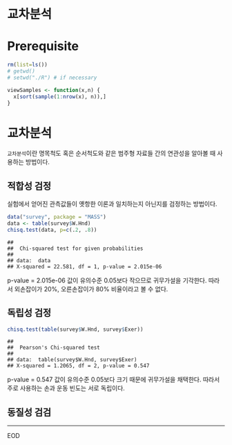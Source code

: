 교차분석
================

# Prerequisite

``` r
rm(list=ls())
# getwd()
# setwd("./R") # if necessary

viewSamples <- function(x,n) {
  x[sort(sample(1:nrow(x), n)),]
}
```

# 교차분석

`교차분석`이란 명목척도 혹은 순서척도와 같은 범주형 자료들 간의 연관성을 알아볼 때 사용하는 방법이다.

## 적합성 검정

실험에서 얻어진 관측값들이 옛항한 이론과 일치하는지 아닌지를 검정하는 방법이다.

``` r
data("survey", package = "MASS")
data <- table(survey$W.Hnd)
chisq.test(data, p=c(.2, .8))
```

    ## 
    ##  Chi-squared test for given probabilities
    ## 
    ## data:  data
    ## X-squared = 22.581, df = 1, p-value = 2.015e-06

p-value = 2.015e-06 값이 유의수준 0.05보다 작으므로 귀무가설을 기각한다. 따라서 외손잡이가 20%,
오른손잡이가 80% 비율이라고 볼 수 없다.

## 독립성 검정

``` r
chisq.test(table(survey$W.Hnd, survey$Exer))
```

    ## 
    ##  Pearson's Chi-squared test
    ## 
    ## data:  table(survey$W.Hnd, survey$Exer)
    ## X-squared = 1.2065, df = 2, p-value = 0.547

p-value = 0.547 값이 유의수준 0.05보다 크기 때문에 귀무가설을 채택한다. 따라서 주로 사용하는 손과 운동 빈도는
서로 독립이다.

## 동질성 검검

-----

EOD
